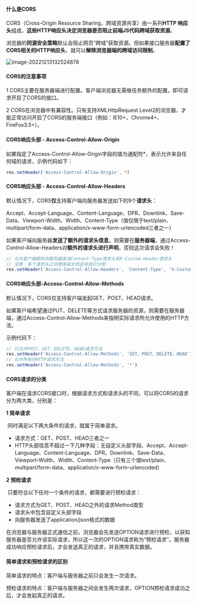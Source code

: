 #### 什么是CORS

CORS（Cross-Origin Resource Sharing，跨域资源共享）由一系列**HTTP 响应头**组成，**这些HTTP响应头决定浏览器是否阻止前端JS代码跨域获取资源**。

浏览器的**同源安全策略**默认会阻止网页“跨域”获取资源。但如果接口服务器**配置了CORS相关的HTTP响应头**，就可以**解除浏览器端的跨域访问限制**。

![image-20221213132524878](C:\Users\dell\AppData\Roaming\Typora\typora-user-images\image-20221213132524878.png)

#### CORS的注意事项

1 CORS主要在服务器端进行配置。客户端浏览器无需做任务额外的配置，即可请求开启了CORS的接口。

2 CORS在浏览器中有兼容性。只有支持XMLHttpRequest Level2的浏览器，才能正常访问开启了CORS的服务端接口（例如：IE10+、Chrome4+、FireFox3.5+）。

#### CORS响应头部 - Access-Control-Allow-Origin

如果指定了Access-Control-Allow-Origin字段的值为通配符*，表示允许来自任何域的请求，示例代码如下：

```js
res.setHeader('Access-Control-Allow-Origin', *)
```

#### CORS响应头部 - Access-Control-Allow-Headers

默认情况下，CORS**仅**支持客户端向服务器发送如下的9个**请求头**：

Accept、Accept-Language、Content-Language、DPR、Downlink、Save-Data、Viewport-Width、Width、Content-Type（值仅限于text/plain、multipart/form-data、application/x-www-form-urlencoded三者之一）

如果客户端向服务器**发送了额外的请求头信息**，则需要在**服务器端**，通过Access-Control-Allow-Headers对**额外的请求头进行声明**，否则这次请求会失败！

```js
// 允许客户端额外向服务器发送Content-Type请求头和X-Custom-Header请求头
// 注意：多个请求头之间使用英文的逗号进行分割
res.setHeader('Access-Control-Allow-Headers', 'Content-Type', 'X-Custom-Header')
```

#### CORS响应头部-Access-Control-Allow-Methods

默认情况下，CORS仅支持客户端发起GET、POST、HEAD请求。

如果客户端希望通过PUT、DELETE等方式请求服务器的资源，则需要在服务器端，通过Access-Control-Allow-Methods来指明实际请求所允许使用的HTTP方法。

示例代码下：

```js
// 只允许POST、GET、DELETE、HEAD请求方法
res.setHeader('Access-Control-Allow-Methods', 'GET、POST、DELETE、HEAD')
// 允许所有的HTTP请求方法
res.setHeader('Access-Control-Allow-Methods', '*')
```

#### CORS请求的分类

客户端在请求CORS接口时，根据请求方式和请求头的不同，可以将CORS的请求分为两大类，分别是：

**1 简单请求**

​	同时满足以下两大条件的请求，就属于简单请求。

- 请求方式：GET、POST、HEAD三者之一
- HTTP头部信息不超过一下几种字段：无自定义头部字段、Accept、Accept-Language、Content-Language、DPR、Downlink、Save-Data、Viewport-Width、Width、Content-Type（只有三个值text/plain、multipart/form-data、application/x-www-form-urlencoded）

**2 预检请求**

​	只要符合以下任何一个条件的请求，都需要进行预检请求：

- 请求方式为GET、POST、HEAD之外的请求Method类型
- 请求头中包含自定义头部字段
- 向服务器发送了application/json格式的数据

​	在浏览器与服务器正式通信之前，浏览器会先发送OPTION请求进行预检，以获知服务器是否允许该实际请求，所以这一次的OPTION请求称为“预检请求”。服务器成功响应预检请求后，才会发送真正的请求，并且携带真实数据。

#### 简单请求和预检请求的区别

简单请求的特点：客户端与服务器之前只会发生一次请求。

预检请求的特点：客户端与服务器之间会发生两次请求，OPTION预检请求成功之后，才会发起真正的请求。
